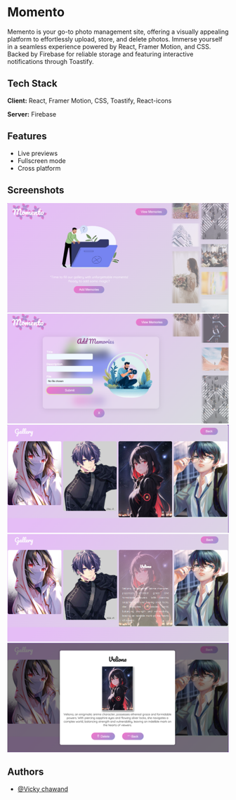 
# Momento

Memento is your go-to photo management site, offering a visually appealing platform to effortlessly upload, store, and delete photos. Immerse yourself in a seamless experience powered by React, Framer Motion, and CSS. Backed by Firebase for reliable storage and featuring interactive notifications through Toastify.



## Tech Stack

**Client:** React, Framer Motion, CSS, Toastify, React-icons

**Server:** Firebase


## Features

- Live previews
- Fullscreen mode
- Cross platform


## Screenshots

![Home](./src/Components/assests/Home.png)
![Form](./src/Components/assests/Form.png)
![Gallery](./src/Components/assests/Gallery.png)
![Image-hover](./src/Components/assests/Image-hover.png)
![Image-card](./src/Components/assests/Image-card.png)



## Authors

- [@Vicky chawand](https://github.com/VickyChawand)

